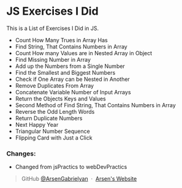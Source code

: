 # JS Exercises I Did

This is a List of Exercises I Did in JS.

- Count How Many Trues in Array Has
- Find String, That Contains Numbers in Array
- Count How many Values are in Nested Array in Object
- Find Missing Number in Array
- Add up the Numbers from a Single Number
- Find the Smallest and Biggest Numbers
- Check if One Array can be Nested in Another
- Remove Duplicates From Array
- Concatenate Variable Number of Input Arrays
- Return the Objects Keys and Values
- Second Method of Find String, That Contains Numbers in Array
- Reverse the Odd Length Words
- Return Duplicate Numbers
- Next Happy Year
- Triangular Number Sequence
- Flipping Card with Just a Click

### Changes:
- Changed from jsPractics to webDevPractics

> GitHub [@ArsenGabrielyan](https://github.com/ArsenGabrielyan) &nbsp;&middot;&nbsp;
> [Arsen's Website](https://arsen-g.web.app)

<!-- Use git push origin HEAD:refs/heads/HEAD to push -->